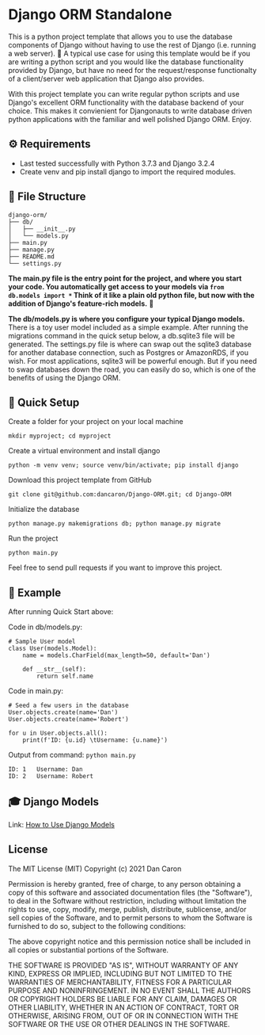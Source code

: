 Django ORM Standalone
=====================

This is a python project template that allows you to use the database components of Django without having to use the rest of Django (i.e. running a web server). :tada: A typical use case for using this template would be if you are writing a python script and you would like the database functionality provided by Django, but have no need for the request/response functionalty of a client/server web application that Django also provides. 

With this project template you can write regular python scripts and use Django's excellent ORM functionality with the database backend of your choice. This makes it convienient for Djangonauts to write database driven python applications with the familiar and well polished Django ORM. Enjoy.

:gear: Requirements
-------------------
- Last tested successfully with Python 3.7.3 and Django 3.2.4
- Create venv and pip install django to import the required modules.

:open_file_folder: File Structure
---------------------------------
```
django-orm/
├── db/
│   ├── __init__.py
│   └── models.py
├── main.py
├── manage.py
├── README.md
└── settings.py
```

__The main.py file is the entry point for the project, and where you start your code. You automatically get access to your models via ```from db.models import *```
Think of it like a plain old python file, but now with the addition of Django's feature-rich models.__ :smiling_face_with_three_hearts:

__The db/models.py is where you configure your typical Django models.__ There is a toy user model included as a simple example. After running the migrations command in the quick setup below, a db.sqlite3 file will be generated. The settings.py file is where can swap out the sqlite3 database for another database connection, such as Postgres or AmazonRDS, if you wish. For most applications, sqlite3 will be powerful enough. But if you need to swap databases down the road, you can easily do so, which is one of the benefits of using the Django ORM. 

:rocket: Quick Setup
--------------------
Create a folder for your project on your local machine
```
mkdir myproject; cd myproject
```
Create a virtual environment and install django
```
python -m venv venv; source venv/bin/activate; pip install django
```
Download this project template from GitHub
```
git clone git@github.com:dancaron/Django-ORM.git; cd Django-ORM
```
Initialize the database
```
python manage.py makemigrations db; python manage.py migrate
```
Run the project
```
python main.py
```

Feel free to send pull requests if you want to improve this project.

:crystal_ball: Example
----------------------
After running Quick Start above: 

Code in db/models.py:
```
# Sample User model
class User(models.Model):
    name = models.CharField(max_length=50, default='Dan')

    def __str__(self):
        return self.name
```
Code in main.py:
```
# Seed a few users in the database
User.objects.create(name='Dan')
User.objects.create(name='Robert')

for u in User.objects.all():
    print(f'ID: {u.id} \tUsername: {u.name}')
```
Output from command: ```python main.py```
```
ID: 1	Username: Dan
ID: 2	Username: Robert
```

:mortar_board: Django Models
----------------------------

Link: [How to Use Django Models](https://docs.djangoproject.com/en/3.1/topics/db/models/)

License
-------

The MIT License (MIT) Copyright (c) 2021 Dan Caron

Permission is hereby granted, free of charge, to any person obtaining a copy of this software and associated documentation files (the "Software"), to deal in the Software without restriction, including without limitation the rights to use, copy, modify, merge, publish, distribute, sublicense, and/or sell copies of the Software, and to permit persons to whom the Software is furnished to do so, subject to the following conditions:

The above copyright notice and this permission notice shall be included in all copies or substantial portions of the Software.

THE SOFTWARE IS PROVIDED "AS IS", WITHOUT WARRANTY OF ANY KIND, EXPRESS OR IMPLIED, INCLUDING BUT NOT LIMITED TO THE WARRANTIES OF MERCHANTABILITY, FITNESS FOR A PARTICULAR PURPOSE AND NONINFRINGEMENT. IN NO EVENT SHALL THE AUTHORS OR COPYRIGHT HOLDERS BE LIABLE FOR ANY CLAIM, DAMAGES OR OTHER LIABILITY, WHETHER IN AN ACTION OF CONTRACT, TORT OR OTHERWISE, ARISING FROM, OUT OF OR IN CONNECTION WITH THE SOFTWARE OR THE USE OR OTHER DEALINGS IN THE SOFTWARE.
